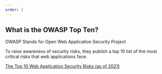```yaml
---
order: 2
---
```


## What is the OWASP Top Ten?

OWASP Stands for Open Web Application Security Project

To raise awareness of security risks, they publish a top 10 list of the most critical risks that web applications face.

[The Top 10 Web Application Security Risks (as of 2021)](https://owasp.org/www-project-top-ten/)
